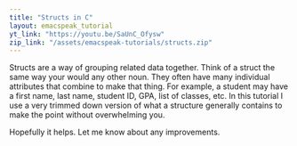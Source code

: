 ```yaml
---
title: "Structs in C"
layout: emacspeak_tutorial
yt_link: "https://youtu.be/SaUnC_Ofysw"
zip_link: "/assets/emacspeak-tutorials/structs.zip"
---
```


Structs are a way of grouping related data together.
Think of a struct the same way your would any other noun.
They often have many individual attributes that combine to make that thing.
For example, a student may have a first name, last name, student ID, GPA, list of classes, etc.
In this tutorial I use a very trimmed down version of what a structure generally contains to make the point without overwhelming you.

Hopefully it helps. Let me know about any improvements.
